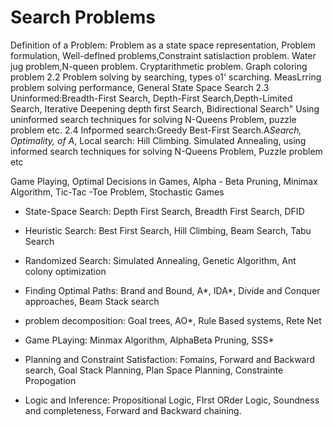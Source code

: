 # Search Problems

Definition of a Problem: Problem as a state space representation, Problem formulation,
Well-deflned problems,Constraint satislaction problem. Water jug problem,N-queen problem. Cryptarithmetic problem. Graph coloring problem
2.2 Problem solving by searching, types o1' scarching. MeasLrring problem solving performance, General State Space Search
2.3 Uninformed:Breadth-First Search, Depth-First Search,Depth-Limited Search, Iterative Deepening depth first Search, Bidirectional Search" Using uninformed search techniques for solving N-Queens Problem, puzzle problem etc.
2.4 Infpormed search:Greedy Best-First Search.A*Search, Optimality, of A*, Local search: Hill Climbing. Simulated Annealing, using informed search techniques for solving N-Queens Problem, Puzzle problem etc

Game Playing, Optimal Decisions in Games, Alpha - Beta Pruning, Minimax Algorithm,
Tic-Tac -Toe Problem, Stochastic Games


- State-Space Search: Depth First Search, Breadth First Search, DFID
- Heuristic Search: Best First Search, Hill Climbing, Beam Search, Tabu Search
- Randomized Search: Simulated Annealing, Genetic Algorithm, Ant colony optimization
- Finding Optimal Paths: Brand and Bound, A*, IDA*, Divide and Conquer approaches, Beam Stack search
- problem decomposition: Goal trees, AO*, Rule Based systems, Rete Net
- Game PLaying: Minmax Algorithm, AlphaBeta Pruning, SSS*
- Planning and Constraint Satisfaction: Fomains, Forward and Backward search, Goal Stack Planning, Plan Space Planning, Constrainte Propogation

- Logic and Inference: Propositional Logic, FIrst ORder Logic, Soundness and completeness, Forward and Backward chaining.